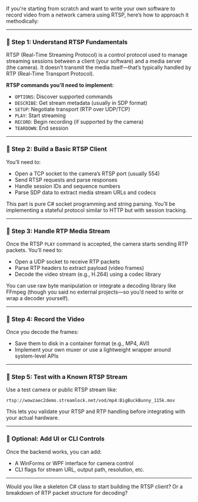 If you're starting from scratch and want to write your own software to record video from a network camera using RTSP, here’s how to approach it methodically:

---

### 🧠 Step 1: Understand RTSP Fundamentals

RTSP (Real-Time Streaming Protocol) is a control protocol used to manage streaming sessions between a client (your software) and a media server (the camera). It doesn’t transmit the media itself—that’s typically handled by RTP (Real-Time Transport Protocol).

**RTSP commands you'll need to implement:**
- `OPTIONS`: Discover supported commands
- `DESCRIBE`: Get stream metadata (usually in SDP format)
- `SETUP`: Negotiate transport (RTP over UDP/TCP)
- `PLAY`: Start streaming
- `RECORD`: Begin recording (if supported by the camera)
- `TEARDOWN`: End session

---

### 🧱 Step 2: Build a Basic RTSP Client

You’ll need to:
- Open a TCP socket to the camera’s RTSP port (usually 554)
- Send RTSP requests and parse responses
- Handle session IDs and sequence numbers
- Parse SDP data to extract media stream URLs and codecs

This part is pure C# socket programming and string parsing. You’ll be implementing a stateful protocol similar to HTTP but with session tracking.

---

### 🎥 Step 3: Handle RTP Media Stream

Once the RTSP `PLAY` command is accepted, the camera starts sending RTP packets. You’ll need to:
- Open a UDP socket to receive RTP packets
- Parse RTP headers to extract payload (video frames)
- Decode the video stream (e.g., H.264) using a codec library

You can use raw byte manipulation or integrate a decoding library like FFmpeg (though you said no external projects—so you’d need to write or wrap a decoder yourself).

---

### 💾 Step 4: Record the Video

Once you decode the frames:
- Save them to disk in a container format (e.g., MP4, AVI)
- Implement your own muxer or use a lightweight wrapper around system-level APIs

---

### 🧪 Step 5: Test with a Known RTSP Stream

Use a test camera or public RTSP stream like:
```
rtsp://wowzaec2demo.streamlock.net/vod/mp4:BigBuckBunny_115k.mov
```

This lets you validate your RTSP and RTP handling before integrating with your actual hardware.

---

### 🧰 Optional: Add UI or CLI Controls

Once the backend works, you can add:
- A WinForms or WPF interface for camera control
- CLI flags for stream URL, output path, resolution, etc.

---

Would you like a skeleton C# class to start building the RTSP client? Or a breakdown of RTP packet structure for decoding?
